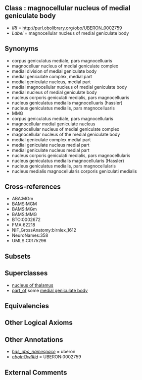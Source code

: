 
## Class : magnocellular nucleus of medial geniculate body

 * *IRI* = http://purl.obolibrary.org/obo/UBERON_0002759
 * *Label* = magnocellular nucleus of medial geniculate body

## Synonyms

 * corpus geniculatus mediale, pars magnocelluaris
 * magnocelluar nucleus of medial geniculate complex
 * medial division of medial geniculate body
 * medial geniculate complex, medial part
 * medial geniculate nucleus, medial part
 * medial magnocellular nucleus of medial geniculate body
 * medial nucleus of medial geniculate body
 * nucleus corporis geniculati medialis, pars magnocelluaris
 * nucleus geniculatus medialis magnocelluaris (hassler)
 * nucleus geniculatus medialis, pars magnocelluaris
 * MMG
 * corpus geniculatus mediale, pars magnocellularis
 * magnocellular medial geniculate nucleus
 * magnocellular nucleus of medial geniculate complex
 * magnocellular nucleus of the medial geniculate body
 * medial geniculate complex medial part
 * medial geniculate nucleus medial part
 * medial geniculate nucleus medial part
 * nucleus corporis geniculati medialis, pars magnocellularis
 * nucleus geniculatus medialis magnocellularis (Hassler)
 * nucleus geniculatus medialis, pars magnocellularis
 * nucleus medialis magnocellularis corporis geniculati medialis

## Cross-references

 * ABA:MGm
 * BAMS:MGM
 * BAMS:MGm
 * BAMS:MMG
 * BTO:0002672
 * FMA:62218
 * NIF_GrossAnatomy:birnlex_1612
 * NeuroNames:358
 * UMLS:C0175296

## Subsets


## Superclasses

 * [nucleus of thalamus](../../UBERON/92/UBERON_0007692.md)
 * [part_of](../../BFO/50/BFO_0000050.md) some [medial geniculate body](../../UBERON/27/UBERON_0001927.md)

## Equivalencies


## Other Logical Axioms


## Other Annotations

 * *[has_obo_namespace](../../ce/oboInOwl#hasOBONamespace.md)* = uberon
 * *[oboInOwl#id](../../id/oboInOwl#id.md)* = UBERON:0002759

## External Comments


